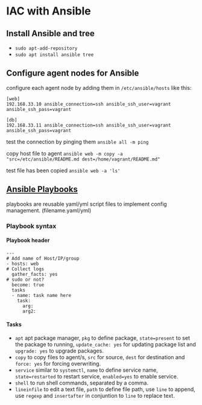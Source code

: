 # IAC with Ansible


## Install Ansible and tree
- `sudo apt-add-repository`
- `sudo apt install ansible tree`


## Configure agent nodes for Ansible

configure each agent node by adding them in `/etc/ansible/hosts` like this:
```
[web]
192.168.33.10 ansible_connection=ssh ansible_ssh_user=vagrant ansible_ssh_pass=vagrant

[db]
192.168.33.11 ansible_connection=ssh ansible_ssh_user=vagrant ansible_ssh_pass=vagrant
```

test the connection by pinging them `ansible all -m ping`

copy host file to agent `ansible web -m copy -a "src=/etc/ansible/README.md dest=/home/vagrant/README.md"`

test file has been copied `ansible web -a 'ls'`


## [Ansible Playbooks](sync/Playbooks)
playbooks are reusable yaml/yml script files to implement config management. (filename.yaml/yml)

### Playbook syntax

#### Playbook header
```
---
# Add name of Host/IP/group
- hosts: web
# Collect logs
  gather_facts: yes
# sudo or not?
  become: true
  tasks
  - name: task name here
    task:
      arg:
      arg2:
```

#### Tasks
- `apt` apt package manager, `pkg` to define package, `state=present` to set the package to running, `update_cache: yes` for updating package list and  `upgrade: yes` to upgrade packages.
- `copy` to copy files to agent/s, `src` for source, `dest` for destination and `force: yes` for forcing overwriting.
- `service` similar to `systemctl`, `name` to define service name, `state=restarted` to restart service, `enabled=yes` to enable service.
- `shell` to run shell commands, separated by a comma.
- `lineinfile` to edit a text file, `path` to define file path, use `line` to append, use `regexp` and `insertafter` in conjuntion to `line` to replace text.




